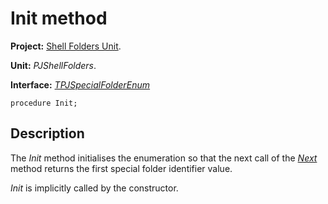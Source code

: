 <a href='Hidden comment: 
$Rev$
$Date$
'></a>

# Init method #

**Project:** [Shell Folders Unit](ShellFoldersUnit.md).

**Unit:** _PJShellFolders_.

**Interface:** _[TPJSpecialFolderEnum](TPJSpecialFolderEnum.md)_

```
procedure Init;
```

## Description ##

The _Init_ method initialises the enumeration so that the next call of the _[Next](TPJSpecialFolderEnumNext.md)_ method returns the first special folder identifier value.

_Init_ is implicitly called by the constructor.
